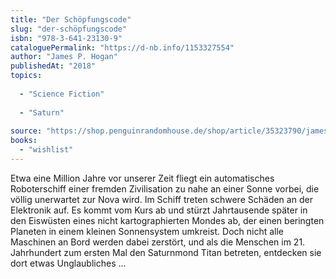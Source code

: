 ```yaml
---
title: "Der Schöpfungscode"
slug: "der-schöpfungscode"
isbn: "978-3-641-23130-9"
cataloguePermalink: "https://d-nb.info/1153327554"
author: "James P. Hogan"
publishedAt: "2018"
topics:
  
  - "Science Fiction"
    
  - "Saturn"
    
source: "https://shop.penguinrandomhouse.de/shop/article/35323790/james_p_hogan_der_schoepfungscode.html"
books: 
  - "wishlist"
---
```

Etwa eine Million Jahre vor unserer Zeit fliegt ein automatisches 
Roboterschiff einer fremden Zivilisation zu nahe an einer Sonne vorbei, die 
völlig unerwartet zur Nova wird. Im Schiff treten schwere Schäden an der 
Elektronik auf. Es kommt vom Kurs ab und stürzt Jahrtausende später in den 
Eiswüsten eines nicht kartographierten Mondes ab, der einen beringten Planeten 
in einem kleinen Sonnensystem umkreist. Doch nicht alle Maschinen an Bord 
werden dabei zerstört, und als die Menschen im 21. Jahrhundert zum ersten Mal 
den Saturnmond Titan betreten, entdecken sie dort etwas Unglaubliches ...